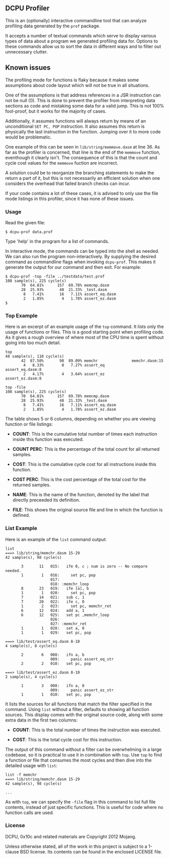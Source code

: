 ## DCPU Profiler

This is an (optionally) interactive commandline tool that can analyze
profiling data generated by the `prof` package.

It accepts a number of textual commands which serve to display various
types of data about a program we generated profiling data for. Options to
these commands allow us to sort the data in different ways and to
filter out unnecessary clutter.


## Known issues

The profiling mode for functions is flaky because it makes some
assumptions about code layout which will not be true in all situations.

One of the assumptions is that address references in a JSR instruction can
not be null (0). This is done to prevent the profiler from interpreting data
sections as code and mistaking some data for a valid jump. This is not
100% fool-proof, but it works for the majority of cases.

Additionally, it assumes functions will always return by means of 
an unconditional `SET PC, POP` instruction. It also assumes this return is
physically the last instruction in the function. Jumping over it to more code
would be problematic.

One example of this can be seen in `lib/string/memmove.dasm` at line 36. As far
as the profiler is concerned, that line is the end of the `memmove` function,
eventhough it clearly isn't. The consequence of this is that the count and
cycle cost values for the `memmove` fuction are incorrect.

A solution could be to reorganize the branching statements to make the return
a part of it, but this is not necessarily an efficient solution when one
considers the overhead that failed branch checks can incur.

If your code contains a lot of these cases, it is advised to only use
the file mode listings in this profiler, since it has none of these issues.


### Usage

Read the given file:

    $ dcpu-prof data.prof

Type 'help' in the program for a list of commands.

In interactive mode, the commands can be typed into the shell as
needed. We can also run the program non-interactively. By supplying
the desired command as commandline flags when invoking `dcpu-prof`.
This makes it generate the output for our command and then exit.
For example:

	$ dcpu-prof -top -file ../testdata/test.prof 
	108 sample(s), 225 cycle(s)
		   70  64.81%      157  69.78% memcmp.dasm
		   28  25.93%       48  21.33% _test.dasm
		    8   7.41%       16   7.11% assert_eq.dasm
		    2   1.85%        4   1.78% assert_ez.dasm
	$ 

### Top Example

Here is an excerpt of an example usage of the `top` command.
It lists only the usage of functions or files. This is a good starting point
when profiling code. As it gives a rough overview of where most of the CPU
time is spent without going into too much detail.

	top
	48 sample(s), 110 cycle(s)
		   42  87.50%       98  89.09% memchr               memchr.dasm:15
		    4   8.33%        8   7.27% assert_eq            assert_eq.dasm:8
		    2   4.17%        4   3.64% assert_ez            assert_ez.dasm:8

	top -file
	108 sample(s), 225 cycle(s)
		   70  64.81%      157  69.78% memcmp.dasm
		   28  25.93%       48  21.33% _test.dasm
		    8   7.41%       16   7.11% assert_eq.dasm
		    2   1.85%        4   1.78% assert_ez.dasm


The table shows 5 or 6 columns, depending on whether you are viewing
function or file listings:

* **COUNT**: This is the cumulative total number of times each instruction
  inside this function was executed.

* **COUNT PERC**: This is the percentage of the total count for all
  returned samples.
  
* **COST**: This is the cumulative cycle cost for all instructions inside
  this function.
  
* **COST PERC**: This is the cost percentage of the total cost for the
  returned samples.
  
* **NAME**: This is the name of the function, denoted by the label that
  directly preceeded its definition.
  
* **FILE**: This shows the original source file and line in which the
  function is defined.


### List Example

Here is an example of the `list` command output:

	list
	===> lib/string/memchr.dasm 15-29
	42 sample(s), 98 cycle(s)

		   3       11   015:   ife 0, c ; num is zero -- No compare needed.
		   1        1   016:     set pc, pop
		                017: 
		                018: :memchr_loop
		   8       23   019:   ife [a], b
		   1        1   020:     set pc, pop
		   7       14   021:   sub c, 1
		   7       20   022:   ife c, 0
		   1        2   023:     set pc, memchr_ret
		   6       12   024:   add a, 1
		   6       12   025:   set pc ,memchr_loop
		                026: 
		                027: :memchr_ret
		   1        1   028:   set a, 0
		   1        1   029:   set pc, pop

	===> lib/test/assert_eq.dasm 8-10
	4 sample(s), 8 cycle(s)

		   2        6   008:   ifn a, b
		                009:     panic assert_eq_str
		   2        2   010:   set pc, pop

	===> lib/test/assert_ez.dasm 8-10
	2 sample(s), 4 cycle(s)

		   1        3   008:   ifn a, 0
		                009:     panic assert_ez_str
		   1        1   010:   set pc, pop



It lists the sources for all functions that match the filter specified in
the command. Using `list` without a filter, defaults to showing all function
sources. This display comes with the original source code, along with some
extra data in the first two columns:

* **COUNT**: This is the total number of times the instruction was executed.
  
* **COST**: This is the total cycle cost for this instruction.
  
The output of this command without a filter can be overwhelming in a large
codebase, so it is practical to use it in combination with `top`. Use `top`
to find a function or file that consumes the most cycles and then dive into
the detailed usage with `list`:

	list -f memchr
	===> lib/string/memchr.dasm 15-29
	42 sample(s), 98 cycle(s)
	
	...


As with `top`, we can specify the `-file` flag in this command to list
full file contents, instead of just specific functions. This is useful for
code where no function calls are used.


### License

DCPU, 0x10c and related materials are Copyright 2012 Mojang.

Unless otherwise stated, all of the work in this project is subject to a
1-clause BSD license. Its contents can be found in the enclosed LICENSE file.

